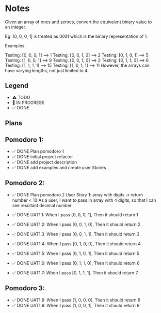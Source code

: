 # Notes

Given an array of ones and zeroes, convert the equivalent binary value to an integer.

Eg: [0, 0, 0, 1] is treated as 0001 which is the binary representation of 1.

Examples:

Testing: [0, 0, 0, 1] ==> 1
Testing: [0, 0, 1, 0] ==> 2
Testing: [0, 1, 0, 1] ==> 5
Testing: [1, 0, 0, 1] ==> 9
Testing: [0, 0, 1, 0] ==> 2
Testing: [0, 1, 1, 0] ==> 6
Testing: [1, 1, 1, 1] ==> 15
Testing: [1, 0, 1, 1] ==> 11
However, the arrays can have varying lengths, not just limited to 4.
## Legend
- ⚠ TODO
- 🚧 IN PROGRESS
- ✅ DONE

## Plans

## Pomodoro 1:
- ✅ DONE Plan pomodoro 1 
- ✅ DONE Initial project refactor
- ✅ DONE add project description
- ✅ DONE add examples and create user Stories

## Pomodoro 2:
- ✅ DONE Plan pomodoro 2
User Story 1: array with digits -> return number < 10
As a user, I want to pass in array with 4 digits, so that I can see resultant decimal number

- ✅ DONE UAT1.1: When I pass [0, 0, 0, 1], Then it should return 1
- ✅ DONE UAT1.2: When I pass [0, 0, 1, 0], Then it should return 2
- ✅ DONE UAT1.3: When I pass [0, 0, 1, 1], Then it should return 3
- ✅ DONE UAT1.4: When I pass [0, 1, 0, 0], Then it should return 4
- ✅ DONE UAT1.5: When I pass [0, 1, 0, 1], Then it should return 5
- ✅ DONE UAT1.6: When I pass [0, 1, 1, 0], Then it should return 6
- ✅ DONE UAT1.7: When I pass [0, 1, 1, 1], Then it should return 7

## Pomodoro 3:
- ✅ DONE UAT1.8: When I pass [1, 0, 0, 0], Then it should return 8
- ✅ DONE UAT1.9: When I pass [1, 0, 0, 1], Then it should return 9
